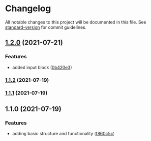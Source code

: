 # Changelog

All notable changes to this project will be documented in this file. See [standard-version](https://github.com/conventional-changelog/standard-version) for commit guidelines.

## [1.2.0](https://github.com/lcruz/slack_utils/compare/1.1.3...1.2.0) (2021-07-21)


### Features

* added input block ([0b420e3](https://github.com/lcruz/slack_utils/commit/0b420e3d0fdc4d17a98bf3d630d4199764bab5ad))

### [1.1.2](https://github.com/lcruz/slack_utils/compare/1.1.1...1.1.2) (2021-07-19)

### [1.1.1](https://github.com/lcruz/slack_utils/compare/1.1.0...1.1.1) (2021-07-19)

## 1.1.0 (2021-07-19)


### Features

* adding basic structure and functionality ([f860c5c](https://github.com/lcruz/slack_utils/commit/f860c5c737c560ee25d57e12e013efc21b7eb980))
